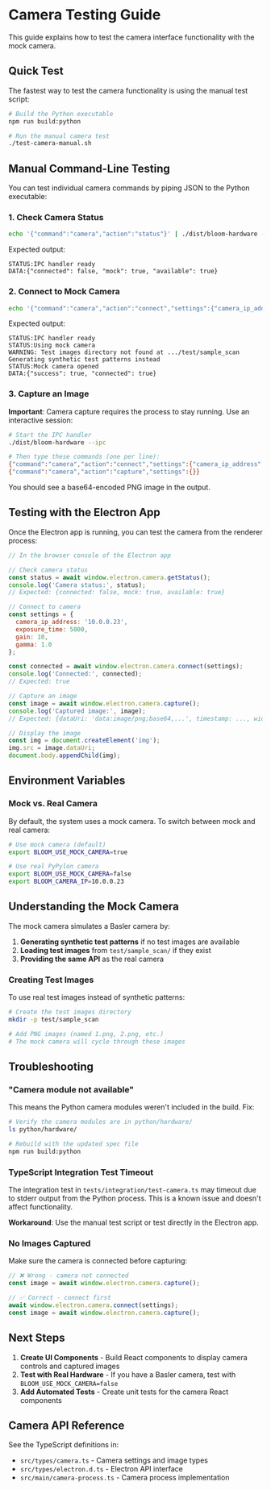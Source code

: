 # Camera Testing Guide

This guide explains how to test the camera interface functionality with the mock camera.

## Quick Test

The fastest way to test the camera functionality is using the manual test script:

```bash
# Build the Python executable
npm run build:python

# Run the manual camera test
./test-camera-manual.sh
```

## Manual Command-Line Testing

You can test individual camera commands by piping JSON to the Python executable:

### 1. Check Camera Status

```bash
echo '{"command":"camera","action":"status"}' | ./dist/bloom-hardware --ipc
```

Expected output:
```
STATUS:IPC handler ready
DATA:{"connected": false, "mock": true, "available": true}
```

### 2. Connect to Mock Camera

```bash
echo '{"command":"camera","action":"connect","settings":{"camera_ip_address":"10.0.0.23","exposure_time":5000,"gain":10,"gamma":1.0}}' | ./dist/bloom-hardware --ipc
```

Expected output:
```
STATUS:IPC handler ready
STATUS:Using mock camera
WARNING: Test images directory not found at .../test/sample_scan
Generating synthetic test patterns instead
STATUS:Mock camera opened
DATA:{"success": true, "connected": true}
```

### 3. Capture an Image

**Important**: Camera capture requires the process to stay running. Use an interactive session:

```bash
# Start the IPC handler
./dist/bloom-hardware --ipc

# Then type these commands (one per line):
{"command":"camera","action":"connect","settings":{"camera_ip_address":"10.0.0.23","exposure_time":5000,"gain":10}}
{"command":"camera","action":"capture","settings":{}}
```

You should see a base64-encoded PNG image in the output.

## Testing with the Electron App

Once the Electron app is running, you can test the camera from the renderer process:

```javascript
// In the browser console of the Electron app

// Check camera status
const status = await window.electron.camera.getStatus();
console.log('Camera status:', status);
// Expected: {connected: false, mock: true, available: true}

// Connect to camera
const settings = {
  camera_ip_address: '10.0.0.23',
  exposure_time: 5000,
  gain: 10,
  gamma: 1.0
};

const connected = await window.electron.camera.connect(settings);
console.log('Connected:', connected);
// Expected: true

// Capture an image
const image = await window.electron.camera.capture();
console.log('Captured image:', image);
// Expected: {dataUri: 'data:image/png;base64,...', timestamp: ..., width: ..., height: ...}

// Display the image
const img = document.createElement('img');
img.src = image.dataUri;
document.body.appendChild(img);
```

## Environment Variables

### Mock vs. Real Camera

By default, the system uses a mock camera. To switch between mock and real camera:

```bash
# Use mock camera (default)
export BLOOM_USE_MOCK_CAMERA=true

# Use real PyPylon camera
export BLOOM_USE_MOCK_CAMERA=false
export BLOOM_CAMERA_IP=10.0.0.23
```

## Understanding the Mock Camera

The mock camera simulates a Basler camera by:

1. **Generating synthetic test patterns** if no test images are available
2. **Loading test images** from `test/sample_scan/` if they exist
3. **Providing the same API** as the real camera

### Creating Test Images

To use real test images instead of synthetic patterns:

```bash
# Create the test images directory
mkdir -p test/sample_scan

# Add PNG images (named 1.png, 2.png, etc.)
# The mock camera will cycle through these images
```

## Troubleshooting

### "Camera module not available"

This means the Python camera modules weren't included in the build. Fix:

```bash
# Verify the camera modules are in python/hardware/
ls python/hardware/

# Rebuild with the updated spec file
npm run build:python
```

### TypeScript Integration Test Timeout

The integration test in `tests/integration/test-camera.ts` may timeout due to stderr output from the Python process. This is a known issue and doesn't affect functionality.

**Workaround**: Use the manual test script or test directly in the Electron app.

### No Images Captured

Make sure the camera is connected before capturing:

```javascript
// ❌ Wrong - camera not connected
const image = await window.electron.camera.capture();

// ✅ Correct - connect first
await window.electron.camera.connect(settings);
const image = await window.electron.camera.capture();
```

## Next Steps

1. **Create UI Components** - Build React components to display camera controls and captured images
2. **Test with Real Hardware** - If you have a Basler camera, test with `BLOOM_USE_MOCK_CAMERA=false`
3. **Add Automated Tests** - Create unit tests for the camera React components

## Camera API Reference

See the TypeScript definitions in:
- `src/types/camera.ts` - Camera settings and image types
- `src/types/electron.d.ts` - Electron API interface
- `src/main/camera-process.ts` - Camera process implementation